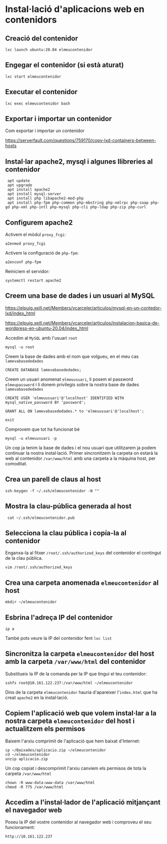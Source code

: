 # Instal·lació d'aplicacions web en contenidors
## Creació del contenidor
```console
lxc launch ubuntu:20.04 elmeucontenidor
```

## Engegar el contenidor (si està aturat)
```console
lxc start elmeucontenidor
```

## Executar el contenidor
```console
lxc exec elmeucontenidor bash
```

## Exportar i importar un contenidor
Com exportar i importar un contenidor

https://serverfault.com/questions/759170/copy-lxd-containers-between-hosts

## Instal·lar apache2, mysql i algunes llibreries al contenidor 

```console
 apt update
 apt upgrade
 apt install apache2
 apt install mysql-server
 apt install php libapache2-mod-php
 apt install php-fpm php-common php-mbstring php-xmlrpc php-soap php-gd php-xml php-intl php-mysql php-cli php-ldap php-zip php-curl
```

## Configurem apache2

Activem el mòdul `proxy_fcgi`:
```console
a2enmod proxy_fcgi
```

Activem la configuració de `php-fpm`:
```console
a2enconf php-fpm
```
Reiniciem el servidor:
```console
systemctl restart apache2
```

## Creem una base de dades i un usuari al MySQL

 https://elpuig.xeill.net/Members/vcarceler/articulos/mysql-en-un-contedor-lxd/index_html

 https://elpuig.xeill.net/Members/vcarceler/articulos/instalacion-basica-de-wordpress-en-ubuntu-20.04/index_html

Accedim al `MySQL` amb l'usuari `root`
```console
mysql -u root
```

Creem la base de dades amb el nom que volgueu, en el meu cas `lamevabasededades`
```console
CREATE DATABASE lamevabasededades;
```

Creem un usuari anomenat `elmeuusuari`, li posem el password `elmeupassword` i li donem privilegis sobre la nostra base de dades `lamevabasededades`

```console
CREATE USER 'elmeuusuari'@'localhost' IDENTIFIED WITH mysql_native_password BY 'password';
```
```console
GRANT ALL ON lamevabasededades.* to 'elmeuusuari'@'localhost';
```
```console
exit
```

Comprovem que tot ha funcionat bé
```console
mysql -u elmeuusuari -p
```

Un cop ja tenim la base de dades i el nou usuari que utilitzarem ja podem continuar la nostra instal·lació. Primer sincronitzem la carpeta on estarà la web al contenidor `/var/www/html` amb una carpeta a la màquina host, per comoditat.

## Crea un parell de claus al host

```console
ssh-keygen -f ~/.ssh/elmeucontenidor -N ""
```

## Mostra la clau-pública generada al host
```console
 cat ~/.ssh/elmeucontenidor.pub
```

## Selecciona la clau pública i copía-la al contenidor

Enganxa-la al fitxer `/root/.ssh/authorized_keys` del contenidor el contingut de la clau pública.

```console
vim /root/.ssh/authorized_keys
```

## Crea una carpeta anomenada `elmeucontenidor` al host
```console
mkdir ~/elmeucontenidor
```

## Esbrina l'adreça IP del contenidor

```console
ip a
```

També pots veure la IP del contenidor fent `lxc list`

## Sincronitza la carpeta `elmeucontenidor` del host amb la carpeta `/var/www/html` del contenidor

Substitueix la IP de la comanda per la IP que tingui el teu contenidor:

```console
sshfs root@10.161.122.237:/var/www/html ~/elmeucontenidor
```

Dins de la carpeta `elmeucontenidor` hauria d'apareixer l'`index.html` que ha creat `apache2` en la instal·lació.

## Copiem l'aplicació web que volem instal·lar a la nostra carpeta `elmeucontenidor` del host i actualitzem els permisos

Baixem l'arxiu comprimit de l'aplicació que hem baixat d'Internet:

```console
cp ~/Baixades/aplicacio.zip ~/elmeucontenidor
cd ~/elmeucontenidor
unzip aplicacio.zip
```

Un cop copiat i descomprimit l'arxiu canviem els permisos de tota la carpeta `/var/www/html`

```console
chown -R www-data:www-data /var/www/html
chmod -R 775 /var/www/html
```

## Accedim a l'instal·lador de l'aplicació mitjançant el navegador web
Poseu la IP del vostre contenidor al navegador web i comproveu el seu funcionament:

```console
http://10.161.122.237
```
